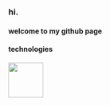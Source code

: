 ### hi.

#### welcome to my github page

#### technologies
<img src="https://cdn.jsdelivr.net/gh/devicons/devicon@latest/icons/cypressio/cypressio-original-wordmark.svg" width="70" height="70" />
